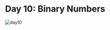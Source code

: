 # Day 10: Binary Numbers
![day10](https://user-images.githubusercontent.com/128070861/233337000-0d47685b-f130-4035-a31a-eb25b44d708a.PNG)
